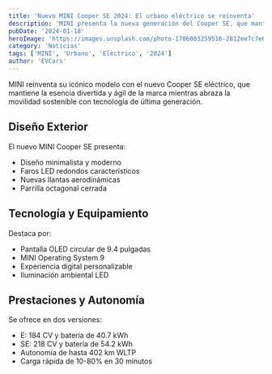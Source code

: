 ```yaml
---
title: 'Nuevo MINI Cooper SE 2024: El urbano eléctrico se reinventa'
description: 'MINI presenta la nueva generación del Cooper SE, que mantiene su espíritu urbano y divertido con un diseño renovado y mayor autonomía.'
pubDate: '2024-01-18'
heroImage: 'https://images.unsplash.com/photo-1706003259516-2812ee7c7e6d'
category: 'Noticias'
tags: ['MINI', 'Urbano', 'Eléctrico', '2024']
author: 'EVCars'
---
```


MINI reinventa su icónico modelo con el nuevo Cooper SE eléctrico, que mantiene la esencia divertida y ágil de la marca mientras abraza la movilidad sostenible con tecnología de última generación.

## Diseño Exterior

El nuevo MINI Cooper SE presenta:
- Diseño minimalista y moderno
- Faros LED redondos característicos
- Nuevas llantas aerodinámicas
- Parrilla octagonal cerrada

## Tecnología y Equipamiento

Destaca por:
- Pantalla OLED circular de 9.4 pulgadas
- MINI Operating System 9
- Experiencia digital personalizable
- Iluminación ambiental LED

## Prestaciones y Autonomía

Se ofrece en dos versiones:
- E: 184 CV y batería de 40.7 kWh
- SE: 218 CV y batería de 54.2 kWh
- Autonomía de hasta 402 km WLTP
- Carga rápida de 10-80% en 30 minutos
